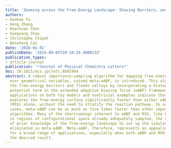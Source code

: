 ```yaml
---
title: 'Zooming across the Free-Energy Landscape: Shaving Barriers, and Flooding Valleys'
authors:
- Haohao Fu
- Hong Zhang
- Haochuan Chen
- Xueguang Shao
- Christophe Chipot
- Wensheng Cai
date: '2018-01-01'
publishDate: '2025-09-05T20:10:24.400013Z'
publication_types:
- article-journal
publication: '*Journal of Physical Chemistry Letters*'
doi: 10.1021/acs.jpclett.8b01994
abstract: A robust importance-sampling algorithm for mapping free-energy surfaces
  over geometrical variables, coined meta-eABF, is introduced. This algorithm shaves
  the free-energy barriers and floods valleys by incorporating a history-dependent
  potential term in the extended adaptive biasing force (eABF) framework. Numerical
  applications on both toy models and nontrivial examples indicate that meta-eABF
  explores the free-energy surface significantly faster than either eABF or metadynamics
  (MtD) alone, without the need to stratify the reaction pathway. In some favorable
  cases, meta-eABF can be as much as five times faster than other importance-sampling
  algorithms. Many of the shortcomings inherent to eABF and MtD, like kinetic trapping
  in regions of configurational space already adequately sampled, the requirement
  of prior knowledge of the free-energy landscape to set up the simulation, are readily
  eliminated in meta-eABF. Meta-eABF, therefore, represents an appealing solution
  for a broad range of applications, especially when both eABF and MtD fail to achieve
  the desired result.
---
```

